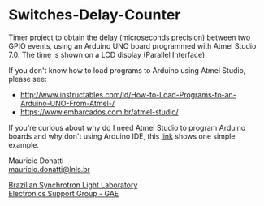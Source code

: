 # Switches-Delay-Counter
Timer project to obtain the delay (microseconds precision) between two GPIO events, using an Arduino UNO board programmed with Atmel Studio 7.0.
The time is shown on a LCD display (Parallel Interface)

If you don't know how to load programs to Arduino using Atmel Studio, please see:
- http://www.instructables.com/id/How-to-Load-Programs-to-an-Arduino-UNO-From-Atmel-/
- https://www.embarcados.com.br/atmel-studio/

If you're curious about why do I need Atmel Studio to program Arduino boards and why don't using Arduino IDE, this <a href="https://www.youtube.com/watch?v=648Tx5N9Zoc" >link</a> shows one simple example.

Mauricio Donatti</br>
mauricio.donatti@lnls.br</br>

<a href="http://www.lnls.cnpem.br/" >Brazilian Synchrotron Light Laboratory</a></br>
<a href="http://www.lnls.cnpem.br/grupos/gae/" >Electronics Support Group - GAE</a></br>
